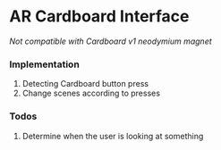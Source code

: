 # AR Cardboard Interface
*Not compatible with Cardboard v1 neodymium magnet*

### Implementation
1. Detecting Cardboard button press
2. Change scenes according to presses

### Todos
1. Determine when the user is looking at something
